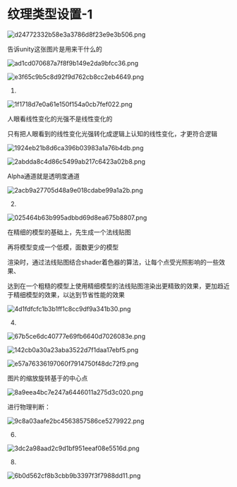 # 纹理类型设置-1

![d24772332b58e3a3786d8f23e9e3b506.png](image/d24772332b58e3a3786d8f23e9e3b506.png)

告诉unity这张图片是用来干什么的

![ad1cd070687a7f8f9b149e2da9bfcc36.png](image/ad1cd070687a7f8f9b149e2da9bfcc36.png)

![e3f65c9b5c8d92f9d762cb8cc2eb4649.png](image/e3f65c9b5c8d92f9d762cb8cc2eb4649.png)

1.

![1f1718d7e0a61e150f154a0cb7fef022.png](image/1f1718d7e0a61e150f154a0cb7fef022.png)

人眼看线性变化的光强不是线性变化的

只有把人眼看到的线性变化光强转化成逻辑上认知的线性变化，才更符合逻辑

![1924eb21b8d6ca396b03983a1a76b4db.png](image/1924eb21b8d6ca396b03983a1a76b4db.png)

![2abdda8c4d86c5499ab217c6423a02b8.png](image/2abdda8c4d86c5499ab217c6423a02b8.png)

Alpha通道就是透明度通道

![2acb9a27705d48a9e018cdabe99a1a2b.png](image/2acb9a27705d48a9e018cdabe99a1a2b.png)

2.

![025464b63b995adbbd69d8ea675b8807.png](image/025464b63b995adbbd69d8ea675b8807.png)

在精细的模型的基础上，先生成一个法线贴图

再将模型变成一个低模，面数更少的模型

渲染时，通过法线贴图结合shader着色器的算法，让每个点受光照影响的一些效果、

达到在一个粗糙的模型上使用精细模型的法线贴图渲染出更精致的效果，更加趋近于精细模型的效果，以达到节省性能的效果

![4d1fdfcfc1b3b1ff1c8cc9df9a341b30.png](image/4d1fdfcfc1b3b1ff1c8cc9df9a341b30.png)

4.

![67b5ce6dc40777e69fb6640d7026083e.png](image/67b5ce6dc40777e69fb6640d7026083e.png)

![142cb0a30a23aba3522d7f1daa17ebf5.png](image/142cb0a30a23aba3522d7f1daa17ebf5.png)

![e57a76336197060f7914750f48dc72f9.png](image/e57a76336197060f7914750f48dc72f9.png)

图片的缩放旋转基于的中心点

![8a9eea4bc7e247a6446011a275d3c020.png](image/8a9eea4bc7e247a6446011a275d3c020.png)

进行物理判断：

![9c8a03aafe2bc4563857586ce5279922.png](image/9c8a03aafe2bc4563857586ce5279922.png)

6.

![3dc2a98aad2c9d1bf951eeaf08e5516d.png](image/3dc2a98aad2c9d1bf951eeaf08e5516d.png)

8.

![6b0d562cf8b3cbb9b3397f3f7988dd11.png](image/6b0d562cf8b3cbb9b3397f3f7988dd11.png)
